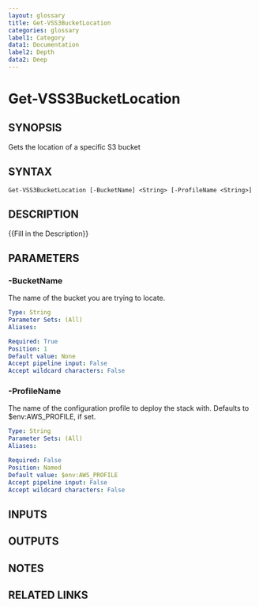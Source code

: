 ```yaml
---
layout: glossary
title: Get-VSS3BucketLocation
categories: glossary
label1: Category
data1: Documentation
label2: Depth
data2: Deep
---
```


# Get-VSS3BucketLocation

## SYNOPSIS
Gets the location of a specific S3 bucket

## SYNTAX

```
Get-VSS3BucketLocation [-BucketName] <String> [-ProfileName <String>]
```

## DESCRIPTION
{{Fill in the Description}}

## PARAMETERS

### -BucketName
The name of the bucket you are trying to locate.

```yaml
Type: String
Parameter Sets: (All)
Aliases: 

Required: True
Position: 1
Default value: None
Accept pipeline input: False
Accept wildcard characters: False
```

### -ProfileName
The name of the configuration profile to deploy the stack with.
Defaults to $env:AWS_PROFILE, if set.

```yaml
Type: String
Parameter Sets: (All)
Aliases: 

Required: False
Position: Named
Default value: $env:AWS_PROFILE
Accept pipeline input: False
Accept wildcard characters: False
```

## INPUTS

## OUTPUTS

## NOTES

## RELATED LINKS

